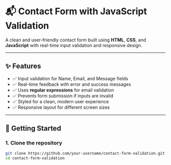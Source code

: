# 📬 Contact Form with JavaScript Validation

A clean and user-friendly contact form built using **HTML**, **CSS**, and **JavaScript** with real-time input validation and responsive design.

---

## ✨ Features

- ✅ Input validation for Name, Email, and Message fields
- ✅ Real-time feedback with error and success messages
- ✅ Uses **regular expressions** for email validation
- ✅ Prevents form submission if inputs are invalid
- ✅ Styled for a clean, modern user experience
- ✅ Responsive layout for different screen sizes

---

## 🚀 Getting Started

### 1. Clone the repository

```bash
git clone https://github.com/your-username/contact-form-validation.git
cd contact-form-validation
